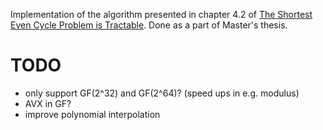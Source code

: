 Implementation of the algorithm presented in chapter 4.2 of [The Shortest Even Cycle Problem is Tractable](https://arxiv.org/abs/2111.02992). Done as a part of Master's thesis.

# TODO
* only support GF(2^32) and GF(2^64)? (speed ups in e.g. modulus)
* AVX in GF?
* improve polynomial interpolation
